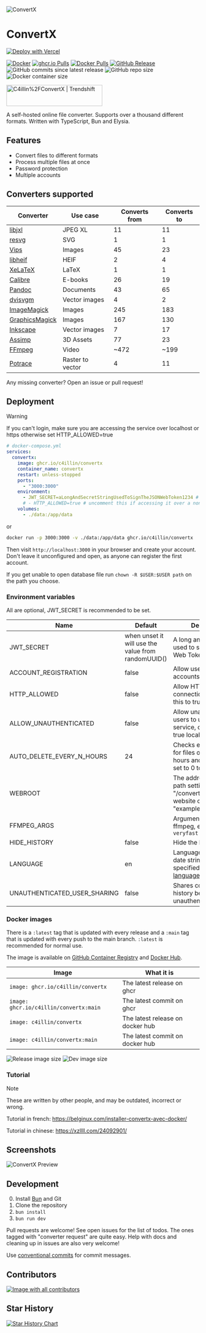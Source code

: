 ![ConvertX](images/logo.png)

# ConvertX

[![Deploy with Vercel](https://vercel.com/button)](https://vercel.com/new/clone?repository-url=https%3A%2F%2Fgithub.com%2FArtwatch7%2FConvertX)

[![Docker](https://github.com/C4illin/ConvertX/actions/workflows/docker-publish.yml/badge.svg?branch=main)](https://github.com/C4illin/ConvertX/actions/workflows/docker-publish.yml)
[![ghcr.io Pulls](https://img.shields.io/badge/dynamic/json?logo=github&url=https%3A%2F%2Fipitio.github.io%2Fbackage%2FC4illin%2FConvertX%2Fconvertx.json&query=%24.downloads&label=ghcr.io%20pulls&cacheSeconds=14400)](https://github.com/C4illin/ConvertX/pkgs/container/ConvertX)
[![Docker Pulls](https://img.shields.io/docker/pulls/c4illin/convertx?style=flat&logo=docker&label=dockerhub%20pulls&link=https%3A%2F%2Fhub.docker.com%2Frepository%2Fdocker%2Fc4illin%2Fconvertx%2Fgeneral)](https://hub.docker.com/r/c4illin/convertx)
[![GitHub Release](https://img.shields.io/github/v/release/C4illin/ConvertX)](https://github.com/C4illin/ConvertX/pkgs/container/convertx)
![GitHub commits since latest release](https://img.shields.io/github/commits-since/C4illin/ConvertX/latest)
![GitHub repo size](https://img.shields.io/github/repo-size/C4illin/ConvertX)
![Docker container size](https://ghcr-badge.egpl.dev/c4illin/convertx/size?color=%230375b6&tag=latest&label=image+size&trim=)

<a href="https://trendshift.io/repositories/13818" target="_blank"><img src="https://trendshift.io/api/badge/repositories/13818" alt="C4illin%2FConvertX | Trendshift" style="width: 250px; height: 55px;" width="250" height="55"/></a>

<!-- ![Dev image size](https://ghcr-badge.egpl.dev/c4illin/convertx/size?color=%230375b6&tag=main&label=dev+image&trim=) -->

A self-hosted online file converter. Supports over a thousand different formats. Written with TypeScript, Bun and Elysia.

## Features

- Convert files to different formats
- Process multiple files at once
- Password protection
- Multiple accounts

## Converters supported

| Converter                                        | Use case         | Converts from | Converts to |
| ------------------------------------------------ | ---------------- | ------------- | ----------- |
| [libjxl](https://github.com/libjxl/libjxl)       | JPEG XL          | 11            | 11          |
| [resvg](https://github.com/RazrFalcon/resvg)     | SVG              | 1             | 1           |
| [Vips](https://github.com/libvips/libvips)       | Images           | 45            | 23          |
| [libheif](https://github.com/strukturag/libheif) | HEIF             | 2             | 4           |
| [XeLaTeX](https://tug.org/xetex/)                | LaTeX            | 1             | 1           |
| [Calibre](https://calibre-ebook.com/)            | E-books          | 26            | 19          |
| [Pandoc](https://pandoc.org/)                    | Documents        | 43            | 65          |
| [dvisvgm](https://dvisvgm.de/)                   | Vector images    | 4             | 2           |
| [ImageMagick](https://imagemagick.org/)          | Images           | 245           | 183         |
| [GraphicsMagick](http://www.graphicsmagick.org/) | Images           | 167           | 130         |
| [Inkscape](https://inkscape.org/)                | Vector images    | 7             | 17          |
| [Assimp](https://github.com/assimp/assimp)       | 3D Assets        | 77            | 23          |
| [FFmpeg](https://ffmpeg.org/)                    | Video            | ~472          | ~199        |
| [Potrace](https://potrace.sourceforge.net/)      | Raster to vector | 4             | 11          |

<!-- many ffmpeg fileformats are duplicates -->

Any missing converter? Open an issue or pull request!

## Deployment

> [!WARNING]
> If you can't login, make sure you are accessing the service over localhost or https otherwise set HTTP_ALLOWED=true

```yml
# docker-compose.yml
services:
  convertx:
    image: ghcr.io/c4illin/convertx
    container_name: convertx
    restart: unless-stopped
    ports:
      - "3000:3000"
    environment:
      - JWT_SECRET=aLongAndSecretStringUsedToSignTheJSONWebToken1234 # will use randomUUID() if unset
      # - HTTP_ALLOWED=true # uncomment this if accessing it over a non-https connection
    volumes:
      - ./data:/app/data
```

or

```bash
docker run -p 3000:3000 -v ./data:/app/data ghcr.io/c4illin/convertx
```

Then visit `http://localhost:3000` in your browser and create your account. Don't leave it unconfigured and open, as anyone can register the first account.

If you get unable to open database file run `chown -R $USER:$USER path` on the path you choose.

### Environment variables

All are optional, JWT_SECRET is recommended to be set.

| Name                         | Default                                            | Description                                                                                                               |
| ---------------------------- | -------------------------------------------------- | ------------------------------------------------------------------------------------------------------------------------- |
| JWT_SECRET                   | when unset it will use the value from randomUUID() | A long and secret string used to sign the JSON Web Token                                                                  |
| ACCOUNT_REGISTRATION         | false                                              | Allow users to register accounts                                                                                          |
| HTTP_ALLOWED                 | false                                              | Allow HTTP connections, only set this to true locally                                                                     |
| ALLOW_UNAUTHENTICATED        | false                                              | Allow unauthenticated users to use the service, only set this to true locally                                             |
| AUTO_DELETE_EVERY_N_HOURS    | 24                                                 | Checks every n hours for files older then n hours and deletes them, set to 0 to disable                                   |
| WEBROOT                      |                                                    | The address to the root path setting this to "/convert" will serve the website on "example.com/convert/"                  |
| FFMPEG_ARGS                  |                                                    | Arguments to pass to ffmpeg, e.g. `-preset veryfast`                                                                      |
| HIDE_HISTORY                 | false                                              | Hide the history page                                                                                                     |
| LANGUAGE                     | en                                                 | Language to format date strings in, specified as a [BCP 47 language tag](https://en.wikipedia.org/wiki/IETF_language_tag) |
| UNAUTHENTICATED_USER_SHARING | false                                              | Shares conversion history between all unauthenticated users                                                               |


### Docker images

There is a `:latest` tag that is updated with every release and a `:main` tag that is updated with every push to the main branch. `:latest` is recommended for normal use.

The image is available on [GitHub Container Registry](https://github.com/C4illin/ConvertX/pkgs/container/ConvertX) and [Docker Hub](https://hub.docker.com/r/c4illin/convertx).

| Image                                  | What it is                       |
| -------------------------------------- | -------------------------------- |
| `image: ghcr.io/c4illin/convertx`      | The latest release on ghcr       |
| `image: ghcr.io/c4illin/convertx:main` | The latest commit on ghcr        |
| `image: c4illin/convertx`              | The latest release on docker hub |
| `image: c4illin/convertx:main`         | The latest commit on docker hub  |

![Release image size](https://ghcr-badge.egpl.dev/c4illin/convertx/size?color=%230375b6&tag=latest&label=release+image&trim=)
![Dev image size](https://ghcr-badge.egpl.dev/c4illin/convertx/size?color=%230375b6&tag=main&label=dev+image&trim=)

<!-- Dockerhub was introduced in 0.9.0 and older releases -->

### Tutorial

> [!NOTE]
> These are written by other people, and may be outdated, incorrect or wrong.

Tutorial in french: <https://belginux.com/installer-convertx-avec-docker/>

Tutorial in chinese: <https://xzllll.com/24092901/>

## Screenshots

![ConvertX Preview](images/preview.png)

## Development

0. Install [Bun](https://bun.sh/) and Git
1. Clone the repository
2. `bun install`
3. `bun run dev`

Pull requests are welcome! See open issues for the list of todos. The ones tagged with "converter request" are quite easy. Help with docs and cleaning up in issues are also very welcome!

Use [conventional commits](https://www.conventionalcommits.org/en/v1.0.0/#summary) for commit messages.

## Contributors

<a href="https://github.com/C4illin/ConvertX/graphs/contributors">
  <img src="https://contrib.rocks/image?repo=C4illin/ConvertX" alt="Image with all contributors"/>
</a>

## Star History

<a href="https://github.com/C4illin/ConvertX/stargazers">
 <picture>
   <source media="(prefers-color-scheme: dark)" srcset="https://api.star-history.com/svg?repos=C4illin/ConvertX&type=Date&theme=dark" />
   <source media="(prefers-color-scheme: light)" srcset="https://api.star-history.com/svg?repos=C4illin/ConvertX&type=Date" />
   <img alt="Star History Chart" src="https://api.star-history.com/svg?repos=C4illin/ConvertX&type=Date" />
 </picture>
</a>
